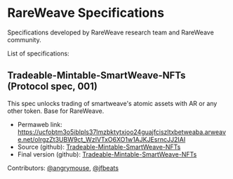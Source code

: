 # RareWeave Specifications
Specifications developed by RareWeave research team and RareWeave community.

List of specifications:
## Tradeable-Mintable-SmartWeave-NFTs (Protocol spec, 001)
This spec unlocks trading of smartweave's atomic assets with AR or any other token. Base for RareWeave.

- Permaweb link: <https://ucfobtm3o5iblpls37lmzbktytxjoo24guajfciszltxbetweaba.arweave.net/oIrgzZt3UBW9ct_WzIVTxO6XO1w1AJKJEsrncJJ2IAI>
- Source (github): [Tradeable-Mintable-SmartWeave-NFTs](./files/tradeable-mintable-smartweave-nfts.ai)
- Final version (github): [Tradeable-Mintable-SmartWeave-NFTs](./files/tradeable-mintable-smartweave-nfts.pdf)

Contributors: [@angrymouse](https://github.com/angrymouse), [@jfbeats](https://github.com/jfbeats)
